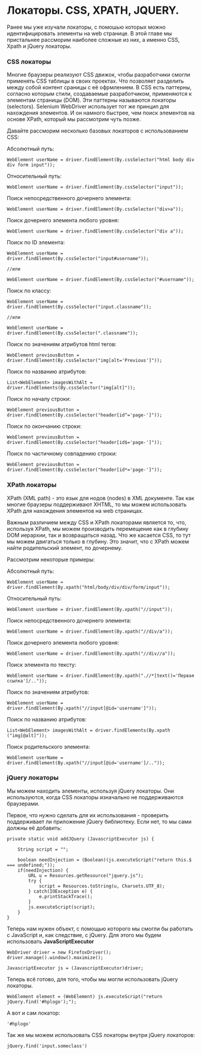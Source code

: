 # Локаторы. CSS, XPATH, JQUERY.
Ранее мы уже изучали локаторы, с помошью которых можно идентифицировать элементы на web странице. В этой главе мы пристальнее рассморим наиболее сложные из них, а именно CSS, Xpath и jQuery локаторы.

### CSS локаторы
Многие браузеры реализуют CSS движок, чтобы разработчики смогли применять CSS таблицы в своих проектах. Что позволяет разделить между собой контент сраницы с её офрмлением.
В CSS есть паттерны, согласно которым стили, создаваемые разработчиком, применяются к элементам страницы (DOM). Эти паттерны называются локаторы (selectors). Selenium WebDriver использует тот же принцип для нахождения элементов. И он намного быстрее, чем поиск элементов на основе XPath, который мы рассмотрим чуть позже.

Давайте рассморим несколько базовых локаторов с использованием CSS:

Абсолютный путь:

    WebElement userName = driver.findElement(By.cssSelector("html body div div form input"));

Относительный путь:

    WebElement userName = driver.findElement(By.cssSelector("input"));
    
Поиск непосредственного дочернего элемента:
    
    WebElement userName = driver.findElement(By.cssSelector("div>a"));
    
Поиск дочернего элемента любого уровня:

    WebElement userName = driver.findElement(By.cssSelector("div a"));
    
Поиск по ID элемента:

    WebElement userName = driver.findElement(By.cssSelector("input#username"));
    
    //или
    
    WebElement userName = driver.findElement(By.cssSelector("#username"));
    
Поиск по классу:

    WebElement userName = driver.findElement(By.cssSelector("input.classname"));
    
    //или
    
    WebElement userName = driver.findElement(By.cssSelector(".classname"));

Поиск по значениям атрибутов html тегов:

    WebElement previousButton = driver.findElement(By.cssSelector("img[alt='Previous']"));

Поиск по названию атрибутов:

    List<WebElement> imagesWithAlt = driver.findElements(By.cssSelector("img[alt]"));
    
Поиск по началу строки:

    WebElement previousButton = driver.findElement(By.cssSelector("header[id^='page-']"));
    
Поиск по окончанию строки:

    WebElement previousButton = driver.findElement(By.cssSelector("header[id$='page-']"));

Поиск по частичному совпадению строки:

    WebElement previousButton = driver.findElement(By.cssSelector("header[id*='page-']"));


### XPath локаторы

XPath (XML path) - это язык для нодов (nodes) в XML документе. Так как многие браузеры поддерживают XHTML, то мы можем использовать XPath для нахождения элементов на web страницах.

Важным различием между CSS и XPath локаторами является то, что, используя XPath, мы можем производить перемещение как в глубину DOM иерархии, так и возвращаться назад. Что же касается CSS, то тут мы можем двигаться только в глубину. Это значит, что с XPath можем найти родительский элемент, по дочернему.

Рассмотрим некоторые примеры:

Абсолютный путь:

    WebElement userName = driver.findElement(By.xpath("html/body/div/div/form/input"));

Относительный путь:

    WebElement userName = driver.findElement(By.xpath("//input"));
    
Поиск непосредственного дочернего элемента:
    
    WebElement userName = driver.findElement(By.xpath("//div/a"));
    
Поиск дочернего элемента любого уровня:

    WebElement userName = driver.findElement(By.xpath("//div//a"));
    
Поиск элемента по тексту:

    WebElement userName = driver.findElement(By.xpath(".//*[text()='Первая ссылка']/.."));
    
Поиск по значениям атрибутов:

    WebElement userName = driver.findElement(By.xpath("//input[@id='username']"));
    
Поиск по названию атрибутов:

    List<WebElement> imagesWithAlt = driver.findElements(By.xpath ("img[@alt]"));
    
Поиск родительского элемента:

    WebElement userName = driver.findElement(By.xpath("//input[@id='username']/.."));

### jQuery локаторы


Мы можем находить элементы, используя jQuery локаторы. Они используются, когда CSS локаторы
изначально не поддерживаются браузерами.

Первое, что нужно сделать для их использования - проверить поддерживает ли приложение jQuery библиотеку. Если нет, то мы сами должны её добавить:

    private static void addJQuery (JavascriptExecutor js) {

        String script = "";

        boolean needInjection = (Boolean)(js.executeScript("return this.$ === undefined;"));
        if(needInjection) {
            URL u = Resources.getResource("jquery.js");
            try {
                script = Resources.toString(u, Charsets.UTF_8);
            } catch(IOException e) {
                e.printStackTrace();
            }
            js.executeScript(script);
        }
    }


Теперь нам нужен объект, с помощью которого мы смогли бы работать с JavaScript и, как следствие, с jQuery. Для этого мы будем использовать **JavaScriptExecutor**

    WebDriver driver = new FirefoxDriver();
    driver.manage().window().maximize();

    JavascriptExecutor js = (JavascriptExecutor)driver;


Теперь всё готово, для того, чтобы мы могли использовать jQuery локаторы.

    WebElement element = (WebElement) js.executeScript("return jQuery.find('#hplogo');");

А вот и сам локатор:    

    '#hplogo'
    
Так же мы можем использовать CSS локаторы внутри jQuery локаторов:

    jQuery.find('input.someclass')
